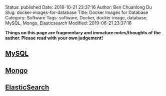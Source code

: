 Status: published
Date: 2018-10-21 23:37:16
Author: Ben Chuanlong Du
Slug: docker-images-for-database
Title: Docker Images for Database
Category: Software
Tags: software, Docker, docker image, database, MySQL, Mongo, Elasticsearch
Modified: 2019-06-21 23:37:16

**Things on this page are fragmentary and immature notes/thoughts of the author. Please read with your own judgement!**


## [MySQL](https://hub.docker.com/_/mysql/)

## [Mongo](https://hub.docker.com/_/mongo/)

## [ElasticSearch](https://www.elastic.co/guide/en/elasticsearch/reference/current/docker.html)
